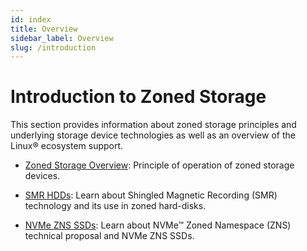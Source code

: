 ```yaml
---
id: index
title: Overview
sidebar_label: Overview
slug: /introduction
---
```


# Introduction to Zoned Storage

This section provides information about zoned storage principles and underlying
storage device technologies as well as an overview of the Linux&reg; ecosystem
support.

* [Zoned Storage Overview](./zoned-storage.md): Principle of operation of zoned storage devices.

* [SMR HDDs](./smr.md): Learn about Shingled Magnetic
  Recording (SMR) technology and its use in zoned hard-disks.

* [NVMe ZNS SSDs](./zns.md): Learn about NVMe&trade; Zoned Namespace
  (ZNS) technical proposal and NVMe ZNS SSDs.

